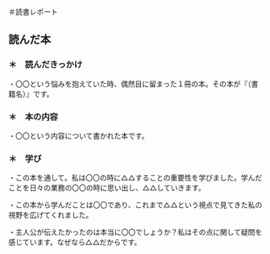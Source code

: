 ＃読書レポート

## 読んだ本

### ＊　読んだきっかけ

・〇〇という悩みを抱えていた時、偶然目に留まった１冊の本。その本が『（書籍名）』です。

### ＊　本の内容

・〇〇という内容について書かれた本です。

### ＊　学び

・この本を通して。私は〇〇の時に△△することの重要性を学びました。学んだことを日々の業務の〇〇の時に思い出し、△△していきます。

・この本から学んだことは〇〇であり、これまで△△という視点で見てきた私の視野を広げてくれました。

・主人公が伝えたかったのは本当に〇〇でしょうか？私はその点に関して疑問を感じています。なぜなら△△だからです。







